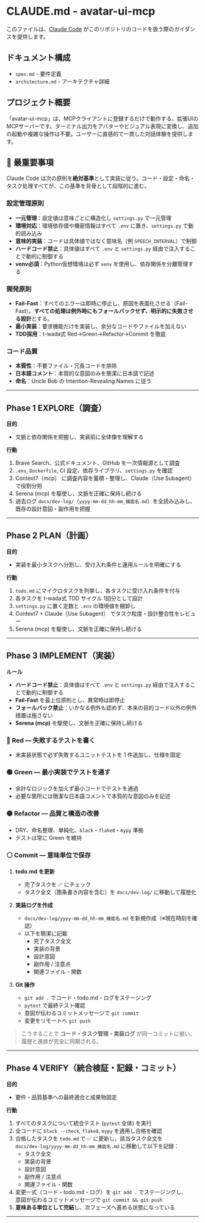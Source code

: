 # CLAUDE.md - avatar-ui-mcp

このファイルは、[Claude Code](https://www.anthropic.com/claude-code) がこのリポジトリのコードを扱う際のガイダンスを提供します。

## ドキュメント構成

- `spec.md` - 要件定義
- `architecture.md` - アーキテクチャ詳細

## プロジェクト概要

「avatar-ui-mcp」は、MCPクライアントに登録するだけで動作する、拡張UIのMCPサーバーです。ターミナル出力をアバターやビジュアル表現に変換し、追加の起動や複雑な操作は不要。ユーザーに直感的で一貫した対話体験を提供します。

## 🚨 **最重要事項**

Claude Code は次の原則を**絶対基準**として実装に従う。コード・設定・命名・タスク処理すべてが、この基準を背骨として段階的に進む。

### 設定管理原則
- **一元管理**：設定値は意味ごとに構造化し `settings.py` で一元管理  
- **環境対応**：環境依存値や機密情報はすべて `.env` に置き、`settings.py` で動的読み込み  
- **意味的実装**：コードは具体値ではなく意味名（例 `SPEECH_INTERVAL`）で制御  
- **ハードコード禁止**：具体値はすべて `.env` と `settings.py` 経由で注入することで動的に制御する
- **venv必須**：Python仮想環境は必ず `venv` を使用し、依存関係を分離管理する

### 開発原則
- **Fail-Fast**：すべてのエラーは即時に停止し、原因を表面化させる（Fail-Fast）。**すべての処理は例外時にもフォールバックせず、明示的に失敗させる設計**とする。  
- **最小実装**：要求機能だけを実装し、余分なコードやファイルを加えない  
- **TDD採用**：t-wada式 Red→Green→Refactor→Commit を徹底  

### コード品質
- **本質性**：不要ファイル・冗長コードを排除  
- **日本語コメント**：本質的な意図のみを簡潔に日本語で記述  
- **命名**：Uncle Bob の Intention-Revealing Names に従う  

---

## Phase 1 EXPLORE（調査）

**目的**  
- 文脈と依存関係を把握し、実装前に全体像を理解する

**行動**  
1. Brave Search、公式ドキュメント、GitHub を一次情報源として調査  
2. `.env`, `Dockerfile`, CI 設定、依存ライブラリ、`settings.py` を確認  
3. Context7（mcp） に調査内容を蓄積・整理し、Claude（Use Subagent）で役割分担  
4. Serena (mcp) を駆使し、文脈を正確に保持し続ける
5. 過去ログ `docs/dev-log/`（`yyyy-mm-dd_hh-mm_機能名.md`）を全読み込みし、既存の設計意図・副作用を把握

---

## Phase 2 PLAN（計画）

**目的**  
- 実装を最小タスクへ分割し、受け入れ条件と運用ルールを明確にする

**行動**  
1. `todo.md` にマイクロタスクを列挙し、各タスクに受け入れ条件を付与  
2. 各タスクを t-wada式 TDD サイクル 1回分として設計  
3. `settings.py` に置く定数と `.env` の環境値を棚卸し  
4. Context7 + Claude（Use Subagent） でタスク粒度・設計整合性をレビュー
5. Serena (mcp) を駆使し、文脈を正確に保持し続ける

---

## Phase 3 IMPLEMENT（実装）

**ルール**
- **ハードコード禁止**：具体値はすべて `.env` と `settings.py` 経由で注入することで動的に制御する
- **Fail-Fast** を最上位原則とし、異常時は即停止  
- **フォールバック禁止**：いかなる例外も認めず、本来の目的コード以外の例外措置は施さない
- **Serena (mcp)** を駆使し、文脈を正確に保持し続ける

### 🔴 Red — 失敗するテストを書く  
- 未実装状態で必ず失敗するユニットテストを 1 件追加し、仕様を固定

### 🟢 Green — 最小実装でテストを通す  
- 余計なロジックを加えず最小コードでテストを通過  
- 必要な箇所には簡潔な日本語コメントで本質的な意図のみを記述

### 🟡 Refactor — 品質と構造の改善  
- DRY、命名整理、単純化、`black`・`flake8`・`mypy` 準拠  
- テストは常に Green を維持

### ⚪ Commit — 意味単位で保存

1. **todo.md を更新**  
   - 完了タスクを ✅ にチェック  
   - タスク全文（箇条書き内容を含む）を `docs/dev-log/` に移動して履歴化

2. **実装ログを作成**  
   - `docs/dev-log/yyyy-mm-dd_hh-mm_機能名.md` を新規作成（※現在時刻を確認）  
   - 以下を簡潔に記載  
     - 完了タスク全文  
     - 実装の背景  
     - 設計意図  
     - 副作用 / 注意点  
     - 関連ファイル・関数

3. **Git 操作**  
   - `git add .` でコード・todo.md・ログをステージング  
   - `pytest` で最終テスト確認  
   - 意図が伝わるコミットメッセージで `git commit`  
   - 変更をリモートへ `git push`

> こうすることで **コード・タスク管理・実装ログ** が同一コミットに揃い、  
> 履歴と進捗が完全に同期される。

---

## Phase 4 VERIFY（統合検証・記録・コミット）

**目的**  
- 要件・品質基準への最終適合と成果物固定

**行動**  
1. すべてのタスクについて統合テスト (`pytest` 全体) を実行  
2. 全コードに `black --check`, `flake8`, `mypy` を適用し合格を確認  
3. 合格したタスクを `todo.md` で ✅ に更新し、該当タスク全文を  
   `docs/dev-log/yyyy-mm-dd_hh-mm_機能名.md` に移動して以下を記録：  
   - タスク全文  
   - 実装の背景  
   - 設計意図  
   - 副作用 / 注意点  
   - 関連ファイル・関数  
4. 変更一式（コード・todo.md・ログ）を `git add .` でステージングし、  
   意図が伝わるコミットメッセージで `git commit && git push`  
5. **意味ある単位として完結**し、次フェーズへ進める状態になっている

---
